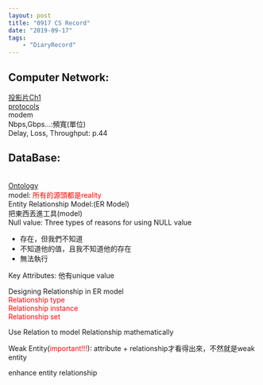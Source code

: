 ```yaml
---
layout: post
title: "0917 CS Record"
date: "2019-09-17"
tags:
    - "DiaryRecord"
---
```

<h2>Computer Network: </h2>
<a href="https://tinyurl.com/yytf2crf" target="_blank">投影片Ch1</a><br>
<a href="https://en.wikipedia.org/wiki/Lists_of_network_protocols" target="_blank">protocols</a><br>
modem<br>
Nbps,Gbps...:頻寬(單位)<br>
Delay, Loss, Throughput: p.44


<h2>DataBase:</h2><br>
<a href="https://en.wikipedia.org/wiki/Ontology_(information_science)" target="_blank">Ontology</a><br>
model: <span style="color:#ff0000">所有的源頭都是reality</span><br>
Entity Relationship Model:(ER Model)<br>
把東西丟進工具(model)<br>
Null value: Three types of reasons for using NULL value
<ul>
    <li>存在，但我們不知道</li>
    <li>不知道他的值，且我不知道他的存在</li>
    <li>無法執行</li>
</ul>
Key Attributes: 他有unique value

Designing Relationship in ER model 
<span style="color:#ff0000">
<br>
Relationship type<br>
Relationship instance<br>
Relationship set<br>
</span>

Use Relation to model Relationship mathematically

Weak Entity(<span style="color:#ff0000">important!!!</span>):
attribute + relationship才看得出來，不然就是weak entity


enhance entity relationship

